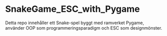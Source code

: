 # SnakeGame_ESC_with_Pygame
Detta repo innehåller ett Snake-spel byggt med ramverket Pygame, använder OOP som programmeringsparadigm och ESC som designmönster. 
